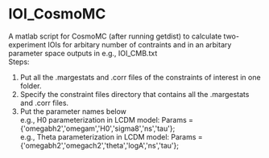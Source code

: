 # IOI_CosmoMC

A matlab script for CosmoMC (after running getdist) to calculate two-experiment IOIs for arbitary number of contraints and in an arbitary parameter space outputs in e.g., IOI_CMB.txt  
Steps:
  1. Put all the .margestats and .corr files of the constraints of interest in one folder.
  2. Specify the constraint files directory that contains all the .margestats and .corr files.
  3. Put the parameter names below  
     e.g., H0 parameterization in LCDM model: Params = {'omegabh2','omegam','H0','sigma8','ns','tau'};  
     e.g., Theta parameterization in LCDM model: Params = {'omegabh2','omegach2','theta','logA','ns','tau'};   
